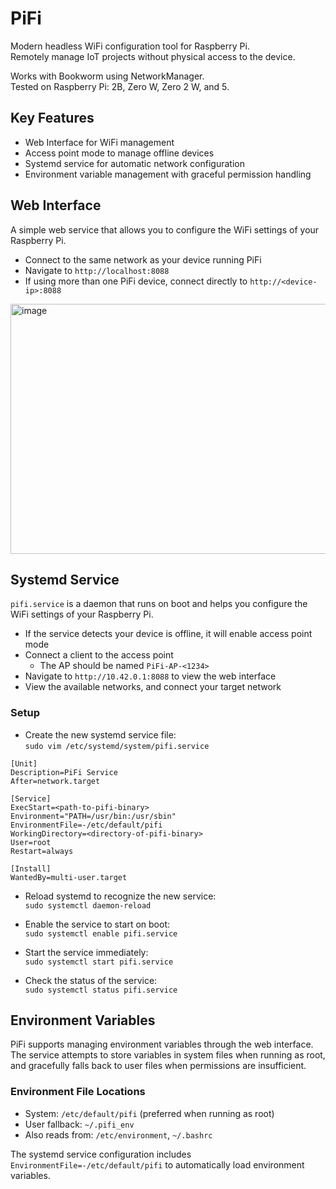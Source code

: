# PiFi

Modern headless WiFi configuration tool for Raspberry Pi.    
Remotely manage IoT projects without physical access to the device.

Works with Bookworm using NetworkManager.  
Tested on Raspberry Pi: 2B, Zero W, Zero 2 W, and 5. 

## Key Features
- Web Interface for WiFi management
- Access point mode to manage offline devices
- Systemd service for automatic network configuration
- Environment variable management with graceful permission handling

## Web Interface

A simple web service that allows you to configure the WiFi settings of your Raspberry Pi.   
- Connect to the same network as your device running PiFi
- Navigate to `http://localhost:8088`
- If using more than one PiFi device, connect directly to `http://<device-ip>:8088`

<img width="720" height="400" alt="image" src="https://github.com/user-attachments/assets/14ca5116-28df-43fd-8203-88c12690f924" />


## Systemd Service

`pifi.service` is a daemon that runs on boot and helps you configure the WiFi settings of your Raspberry Pi.  

- If the service detects your device is offline, it will enable access point mode
- Connect a client to the access point 
  - The AP should be named `PiFi-AP-<1234>`
- Navigate to `http://10.42.0.1:8088` to view the web interface 
- View the available networks, and connect your target network

### Setup

- Create the new systemd service file:   
`sudo vim /etc/systemd/system/pifi.service`

```shell
[Unit]
Description=PiFi Service
After=network.target

[Service]
ExecStart=<path-to-pifi-binary>
Environment="PATH=/usr/bin:/usr/sbin"
EnvironmentFile=-/etc/default/pifi
WorkingDirectory=<directory-of-pifi-binary>
User=root
Restart=always

[Install]
WantedBy=multi-user.target
```

- Reload systemd to recognize the new service:   
`sudo systemctl daemon-reload`

- Enable the service to start on boot:   
`sudo systemctl enable pifi.service`

- Start the service immediately:   
`sudo systemctl start pifi.service`

- Check the status of the service:   
`sudo systemctl status pifi.service`

## Environment Variables

PiFi supports managing environment variables through the web interface. The service attempts to store variables in system files when running as root, and gracefully falls back to user files when permissions are insufficient.

### Environment File Locations
- System: `/etc/default/pifi` (preferred when running as root)
- User fallback: `~/.pifi_env`
- Also reads from: `/etc/environment`, `~/.bashrc`

The systemd service configuration includes `EnvironmentFile=-/etc/default/pifi` to automatically load environment variables.
